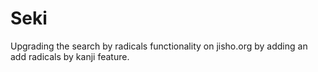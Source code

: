 # Seki
Upgrading the search by radicals functionality on jisho.org by adding an add radicals by kanji feature.

